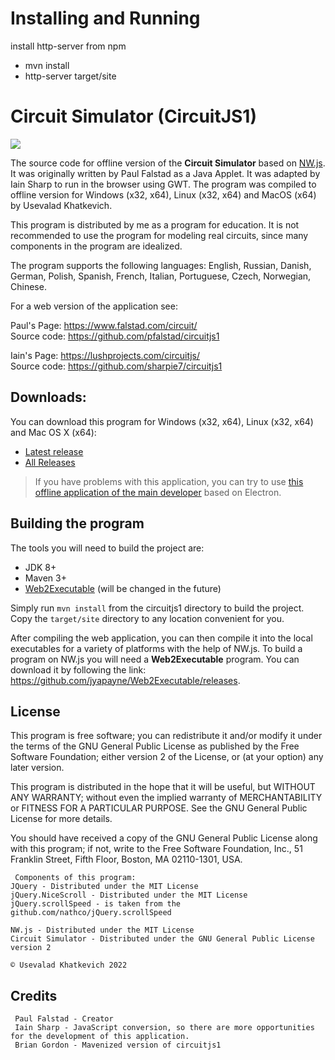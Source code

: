 # Installing and Running
install http-server from npm

+ mvn install
+ http-server target/site

# Circuit Simulator (CircuitJS1)

![](https://my77thblog.pp.ua/images/PROJECTS/circuit-simulator/circuitjs1-1-2-3-en.png)

The source code for offline version of the **Circuit Simulator** based on [NW.js](https://github.com/nwjs/nw.js). It was originally written by Paul Falstad as a Java Applet. It was adapted by Iain Sharp to run in the browser using GWT. The program was compiled to offline version for Windows (x32, x64), Linux (x32, x64) and MacOS (x64) by Usevalad Khatkevich.

This program is distributed by me as a program for education. It is not recommended to use the program for modeling real circuits, since many components in the program are idealized.

The program supports the following languages: English, Russian, Danish, German, Polish, Spanish, French, Italian, Portuguese, Czech, Norwegian, Chinese.

For a web version of the application see:

Paul's Page: https://www.falstad.com/circuit/ \
Source code: https://github.com/pfalstad/circuitjs1

Iain's Page: https://lushprojects.com/circuitjs/ \
Source code: https://github.com/sharpie7/circuitjs1

## Downloads:

You can download this program for Windows (x32, x64), Linux (x32, x64) and Mac OS X (x64):
- [Latest release](https://github.com/SEVA77/circuitjs1/releases/latest)
- [All Releases](https://github.com/SEVA77/circuitjs1/releases)

> If you have problems with this application, you can try to use [this offline application of the main developer](http://www.falstad.com/circuit/offline/) based on Electron.

## Building the program

The tools you will need to build the project are:

* JDK 8+
* Maven 3+
* [Web2Executable](https://github.com/jyapayne/Web2Executable) (will be changed in the future)

Simply run `mvn install` from the circuitjs1 directory to build the project. Copy the `target/site` directory to any location convenient for you.

After compiling the web application, you can then compile it into the local executables for a variety of platforms with the help of NW.js. To build a program on NW.js you will need a **Web2Executable** program. You can download it by following the link: https://github.com/jyapayne/Web2Executable/releases.

## License

This program is free software; you can redistribute it and/or modify it under the terms of the GNU General Public License as published by the Free Software Foundation; either version 2 of the License, or (at your option) any later version.

This program is distributed in the hope that it will be useful, but WITHOUT ANY WARRANTY; without even the implied warranty of MERCHANTABILITY or FITNESS FOR A PARTICULAR PURPOSE. See the GNU General Public License for more details.

You should have received a copy of the GNU General Public License along with this program; if not, write to the Free Software Foundation, Inc., 51 Franklin Street, Fifth Floor, Boston, MA 02110-1301, USA.

     Components of this program:
    JQuery - Distributed under the MIT License
    jQuery.NiceScroll - Distributed under the MIT License
    jQuery.scrollSpeed - is taken from the github.com/nathco/jQuery.scrollSpeed
    
    NW.js - Distributed under the MIT License
    Circuit Simulator - Distributed under the GNU General Public License version 2
    
    © Usevalad Khatkevich 2022

## Credits
	 Paul Falstad - Creator
	 Iain Sharp - JavaScript conversion, so there are more opportunities for the development of this application.
     Brian Gordon - Mavenized version of circuitjs1
